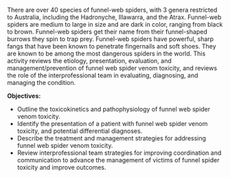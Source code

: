 There are over 40 species of funnel-web spiders, with 3 genera restricted to Australia, including the Hadronyche, Illawarra, and the Atrax. Funnel-web spiders are medium to large in size and are dark in color, ranging from black to brown. Funnel-web spiders get their name from their funnel-shaped burrows they spin to trap prey. Funnel-web spiders have powerful, sharp fangs that have been known to penetrate fingernails and soft shoes. They are known to be among the most dangerous spiders in the world. This activity reviews the etiology, presentation, evaluation, and management/prevention of funnel web spider venom toxicity, and reviews the role of the interprofessional team in evaluating, diagnosing, and managing the condition.

**Objectives:**
- Outline the toxicokinetics and pathophysiology of funnel web spider venom toxicity.
- Identify the presentation of a patient with funnel web spider venom toxicity, and potential differential diagnoses.
- Describe the treatment and management strategies for addressing funnel web spider venom toxicity.
- Review interprofessional team strategies for improving coordination and communication to advance the management of victims of funnel spider toxicity and improve outcomes.